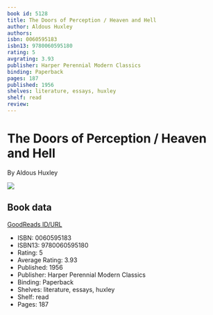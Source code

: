 ```yaml
---
book id: 5128
title: The Doors of Perception / Heaven and Hell
author: Aldous Huxley
authors: 
isbn: 0060595183
isbn13: 9780060595180
rating: 5
avgrating: 3.93
publisher: Harper Perennial Modern Classics
binding: Paperback
pages: 187
published: 1956
shelves: literature, essays, huxley
shelf: read
review: 
---
```


# The Doors of Perception / Heaven and Hell

By Aldous Huxley

![](https://i.gr-assets.com/images/S/compressed.photo.goodreads.com/books/1375947566l/5128.jpg)

## Book data

[GoodReads ID/URL](https://www.goodreads.com/book/show/5128)

- ISBN: 0060595183
- ISBN13: 9780060595180
- Rating: 5
- Average Rating: 3.93
- Published: 1956
- Publisher: Harper Perennial Modern Classics
- Binding: Paperback
- Shelves: literature, essays, huxley
- Shelf: read
- Pages: 187

